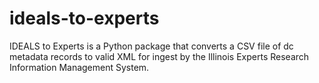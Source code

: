 # ideals-to-experts
IDEALS to Experts is a Python package that converts a CSV file of dc metadata records to valid XML for ingest by the Illinois Experts Research Information Management System.
